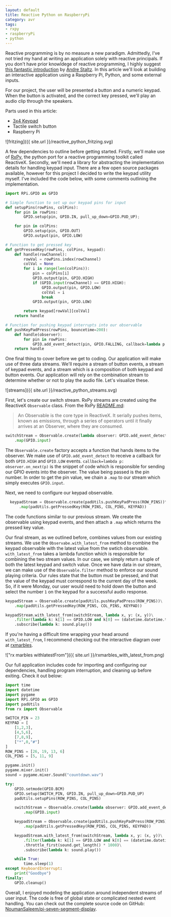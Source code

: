 ```yaml
---
layout: default
title: Reactive Python on RaspberryPi
category: avr
tags:
- rxpy
- raspberryPi
- python
---
```


Reactive programming is by no measure a new paradigm. Admittedly, I've not tried my hand at writing an application solely with reactive principals. If you don't have prior knowldege of reactive programming, I highly suggest [this fantastic introduction](https://gist.github.com/staltz/868e7e9bc2a7b8c1f754) by [Andre Staltz](https://twitter.com/andrestaltz). In this article we'll look at building an interactive application using a Raspberry Pi, Python, and some external inputs.

For our project, the user will be presented a button and a numeric keypad. When the button is activated, and the correct key pressed, we'll play an audio clip through the speakers.

Parts used in this article:
- [3x4 Keypad](https://www.adafruit.com/product/419)
- Tactile switch button
- Raspberry Pi

![fritzing]({{ site.url }}/reactive_python_fritzing.svg)

A few dependencies to outline before getting started. Firstly, we'll make use of [RxPy](https://github.com/ReactiveX/RxPY), the python port for a reactive programming toolkit called ReactiveX. Secondly, we'll need a library for abstracting the implementation details for handling keypad input. There are a few open source packages available, however for this project I decided to write the keypad utility myself. I've included the code below, with some comments outlining the implementation.

```python
import RPi.GPIO as GPIO

# Simple function to set up our keypad pins for input
def setupPins(rowPins, colPins):
    for pin in rowPins:
        GPIO.setup(pin, GPIO.IN, pull_up_down=GPIO.PUD_UP);

    for pin in colPins:
        GPIO.setup(pin, GPIO.OUT)
        GPIO.output(pin, GPIO.LOW)

# Function to get pressed key
def getPressedKey(rowPins, colPins, keypad):
    def handle(rowChannel):
        rowVal = rowPins.index(rowChannel)
        colVal = None
        for i in range(len(colPins)):
            pin = colPins[i]
            GPIO.output(pin, GPIO.HIGH)
            if (GPIO.input(rowChannel) == GPIO.HIGH):
                GPIO.output(pin, GPIO.LOW)
                colVal = i
                break
            GPIO.output(pin, GPIO.LOW)

        return keypad[rowVal][colVal]
    return handle

# Function for pushing keypad interrupts into our observable
def pushKeyPadPress(rowPins, bouncetime=200):
    def handle(observer):
        for pin in rowPins:
            GPIO.add_event_detect(pin, GPIO.FALLING, callback=lambda p: observer.on_next(p), bouncetime=bouncetime)
    return handle
```

One final thing to cover before we get to coding. Our application will make use of three data streams. We'll require a stream of button events, a stream of keypad events, and a stream which is a composition of both keypad and button events. Our application will rely on the combination stream to determine whether or not to play the audio file. Let's visualize these.

![streams]({{ site.url }}/reactive_python_streams.svg)

First, let's create our switch stream. RxPy streams are created using the ReactiveX `Observable` class. From the RxPy [README.md](https://github.com/ReactiveX/RxPY#the-basics):

> An Observable is the core type in ReactiveX. It serially pushes items, known as emissions, through a series of operators until it finally arrives at an Observer, where they are consumed.

```python
switchStream = Observable.create(lambda observer: GPIO.add_event_detect(SWITCH_PIN, GPIO.BOTH, callback=lambda p: observer.on_next(p), bouncetime=50))\
    .map(GPIO.input)
```

The `Observable.create` factory accepts a function that hands items to the observer. We make use of `GPIO.add_event_detect` to receive a callback for both `GPIO.HIGH` and `GPIO.LOW` events. `callback=lambda p: observer.on_next(p)` is the snippet of code which is responsible for sending our GPIO events into the observer. The value being passed is the pin number. In order to get the pin value, we chain a `.map` to our stream which simply executes `GPIO.input`.

Next, we need to configure our keypad observable.

```python
  keypadStream = Observable.create(padUtils.pushKeyPadPress(ROW_PINS))\
      .map(padUtils.getPressedKey(ROW_PINS, COL_PINS, KEYPAD))
```

The code functions similar to our previous stream. We create the observable using keypad events, and then attach a `.map` which returns the pressed key value.

Our final stream, as we outlined before, combines values from our existing streams. We use the `Observabe.with_latest_from` method to combine the keypad observable with the latest value from the swtich observable. `with_latest_from` takes a lambda function which is responsible for combining the two stream values. In our case, we simply return a tuple of both the latest keypad and switch value. Once we have data in our stream, we can make use of the `Observable.filter` method to enforce our sound playing criteria. Our rules state that the button must be pressed, and that the value of the keypad must correspond to the current day of the week. So, if it were Monday, our user would need to hold down the button and select the number `1` on the keypad for a successful audio response.

```python
keypadStream = Observable.create(padUtils.pushKeyPadPress(ROW_PINS))\
    .map(padUtils.getPressedKey(ROW_PINS, COL_PINS, KEYPAD))

keypadStream.with_latest_from(switchStream, lambda x, y: (x, y))\
    .filter(lambda k: k[1] == GPIO.LOW and k[0] == (datetime.datetime.today().weekday() +1))\
    .subscribe(lambda k: sound.play())

```
If you're having a difficult time wrapping your head around `with_latest_from`, I recommend checking out the interactive diagram over at [rxmarbles](http://rxmarbles.com/#withLatestFrom).

!["rx marbles withlatestFrom"]({{ site.url }}/rxmarbles_with_latest_from.png)

Our full application includes code for importing and configuring our dependencies, handling program interruption, and cleaning up before exiting. Check it out below:

```python
import time
import datetime
import pygame
import RPi.GPIO as GPIO
import padUtils
from rx import Observable

SWITCH_PIN = 23
KEYPAD = [
    [1,2,3],
    [4,5,6],
    [7,8,9],
    ["*",0,"#"]
]
ROW_PINS = [26, 19, 13, 6]
COL_PINS = [5, 11, 9]

pygame.init()
pygame.mixer.init()
sound = pygame.mixer.Sound("countdown.wav")

try:
    GPIO.setmode(GPIO.BCM)
    GPIO.setup(SWITCH_PIN, GPIO.IN, pull_up_down=GPIO.PUD_UP)
    padUtils.setupPins(ROW_PINS, COL_PINS)

    switchStream = Observable.create(lambda observer: GPIO.add_event_detect(SWITCH_PIN, GPIO.BOTH, callback=lambda p: observer.on_next(p), bouncetime=50))\
        .map(GPIO.input)

    keypadStream = Observable.create(padUtils.pushKeyPadPress(ROW_PINS))\
        .map(padUtils.getPressedKey(ROW_PINS, COL_PINS, KEYPAD))

    keypadStream.with_latest_from(switchStream, lambda x, y: (x, y))\
        .filter(lambda k: k[1] == GPIO.LOW and k[0] == (datetime.datetime.today().weekday() +1))\
        .throttle_first(sound.get_length() * 1000)\
        .subscribe(lambda k: sound.play())

    while True:
        time.sleep(1)
except KeyboardInterrupt:
    print("Goodbye")
finally:
    GPIO.cleanup()
```

Overall, I enjoyed modeling the application around independent streams of user input. The code is free of global state or complicated nested event handling. You can check out the complete source code on GitHub: [NoumanSaleem/pi-seven-segment-display](https://github.com/NoumanSaleem/reactive-python-raspberry-pi).

